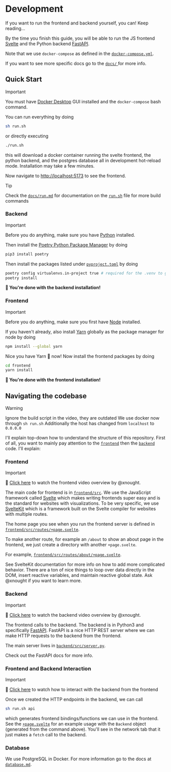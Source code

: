 # Development

If you want to run the frontend and backend yourself, you can! Keep reading...

By the time you finish this guide, you will be able to run the JS frontend [Svelte](https://kit.svelte.dev/) and the Python backend [FastAPI](https://fastapi.tiangolo.com/). 

Note that we use `docker-compose` as defined in the [`docker-compose.yml`](./docker-compose.yml).

If you want to see more specific docs go to the [ `docs/` ](./docs/README.md) for more info.

## Quick Start

> [!IMPORTANT]
> You must have [Docker Desktop](https://www.docker.com/products/docker-desktop/) GUI installed and the `docker-compose` bash command.

You can run everything by doing

```bash
sh run.sh
```

or directly executing 

```bash
./run.sh
```

this will download a docker container running the svelte frontend, the python backend, and the postgres database all in development hot-reload mode. Installation may take a few minutes. 

Now navigate to [http://localhost:5173](http://localhost:5173) to see the frontend. 

> [!TIP]
> Check the [`docs/run.md`](./docs/run.md) for documentation on the [`run.sh`](./run.sh) file for more build commands

### Backend 

> [!IMPORTANT]
> Before you do anything, make sure you have [Python](https://www.python.org/downloads/) installed.

Then install the [Poetry Python Package Manager](https://python-poetry.org/) by doing 

```bash
pip3 install poetry
```

Then install the packages listed under [`pyproject.toml`](./backend/pyproject.toml) by doing 

```bash
poetry config virtualenvs.in-project true # required for the .venv to get created
poetry install
```

**🥳 You're done with the backend installation!**

### Frontend

> [!IMPORTANT]
> Before you do anything, make sure you first have [Node](https://nodejs.org/en/download) installed.

If you haven't already, also install [Yarn](https://classic.yarnpkg.com/lang/en/docs/install/#mac-stable) globally as the package manager for node by doing 

```bash
npm install --global yarn
```

Nice you have Yarn 🧶 now! Now install the frontend packages by doing

```bash
cd frontend
yarn install
```

**🥳 You're done with the frontend installation!**


## Navigating the codebase

> [!WARNING]
> Ignore the build script in the video, they are outdated
> We use docker now through `sh run.sh`
> Additionally the host has changed from `localhost` to `0.0.0.0`

I'll explain top-down how to understand the structure of this repository. First of all, you want to mainly pay attention to the [`frontend`](./frontend/) then the [`backend`](./backend/) code. I'll explain:

### Frontend

> [!IMPORTANT]
> 🎥 [Click here](https://drive.google.com/file/d/1KD3Hgbul0_7cIZiCaQZ1U4meCBthcrfS/view?usp=drive_link) to watch the frontend video overview by @xnought.


The main code for frontend is in [`frontend/src`](./frontend/src). We use the JavaScript framework called [Svelte](https://svelte.dev/) which makes writing frontends super easy and is the standard for websites with visualizations. To be very specific, we use [SvelteKit](https://kit.svelte.dev/) which is a framework built on the Svelte compiler for websites with multiple routes.

The home page you see when you run the frontend server is defined in [`frontend/src/routes/+page.svelte`](./frontend/src/routes/+page.svelte).

To make another route, for example an `/about` to show an about page in the frontend, we just create a directory with another `+page.svelte`.


For example, [`frontend/src/routes/about/+page.svelte`](./frontend/src/routes/about/+page.svelte).

See SvelteKit documentation for more info on how to add more complicated behavior. There are a ton of nice things to loop over data directly in the DOM, insert reactive variables, and maintain reactive global state. Ask @xnought if you want to learn more.

### Backend

> [!IMPORTANT]
> 🎥 [Click here](https://drive.google.com/file/d/1mmZqsALCY4UhcT592GR0Q1PMtZPogXkq/view?usp=drive_link) to watch the backend video overview by @xnought.

The frontend calls to the backend. The backend is in Python3 and specifically [FastAPI](https://fastapi.tiangolo.com/). FastAPI is a nice HTTP REST server where we can make HTTP requests to the backend from the frontend.

The main server lives in [`backend/src/server.py`](./backend/src/server.py).

Check out the FastAPI docs for more info.

### Frontend and Backend Interaction

> [!IMPORTANT]
> 🎥 [Click here](https://drive.google.com/file/d/1micYztZj8q5oufOhVctzPvsE9U1NgnyS/view?usp=drive_link) to watch how to interact with the backend from the frontend

Once we created the HTTP endpoints in the backend, we can call 
```bash
sh run.sh api
```

which generates frontend bindings/functions we can use in the frontend. See the [`+page.svelte`](./frontend/src/routes/+page.svelte) for an example usage with the `Backend` object (generated from the command above). You'll see in the network tab that it just makes a `fetch` call to the backend.

### Database

We use PostgreSQL in Docker. For more information go to the docs at [`database.md`](./docs/database.md).
